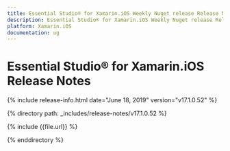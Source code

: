 ```yaml
---
title: Essential Studio® for Xamarin.iOS Weekly Nuget release Release Notes  
description: Essential Studio® for Xamarin.iOS Weekly Nuget release Release Notes  
platform: Xamarin.iOS
documentation: ug
---
```


# Essential Studio® for Xamarin.iOS  Release Notes  

{% include release-info.html date="June 18, 2019"  version="v17.1.0.52" %} 


{% directory path: _includes/release-notes/v17.1.0.52 %}

{% include {{file.url}} %}

{% enddirectory %}